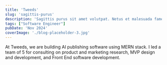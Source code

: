 ```yaml
---
title: 'Tweeds'
slug: 'sagittis-purus'
description: 'Sagittis purus sit amet volutpat. Netus et malesuada fames ac turpis egestas'
tags: ["Software Engineer"]
pubDate: 'Nov 2024'
coverImage: './blog-placeholder-3.jpg'
---
```


At Tweeds, we are building AI publishing software using MERN stack. I led a team of 5 for consulting on product and marketing research, MVP design and development, and Front End software development.


